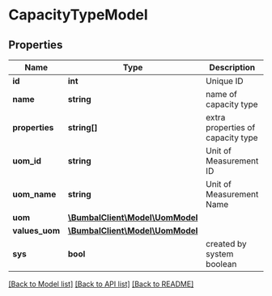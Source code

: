 # CapacityTypeModel

## Properties
Name | Type | Description | Notes
------------ | ------------- | ------------- | -------------
**id** | **int** | Unique ID | [optional] 
**name** | **string** | name of capacity type | [optional] 
**properties** | **string[]** | extra properties of capacity type | [optional] 
**uom_id** | **string** | Unit of Measurement ID | [optional] 
**uom_name** | **string** | Unit of Measurement Name | [optional] 
**uom** | [**\BumbalClient\Model\UomModel**](UomModel.md) |  | [optional] 
**values_uom** | [**\BumbalClient\Model\UomModel**](UomModel.md) |  | [optional] 
**sys** | **bool** | created by system boolean | [optional] 

[[Back to Model list]](../README.md#documentation-for-models) [[Back to API list]](../README.md#documentation-for-api-endpoints) [[Back to README]](../README.md)


